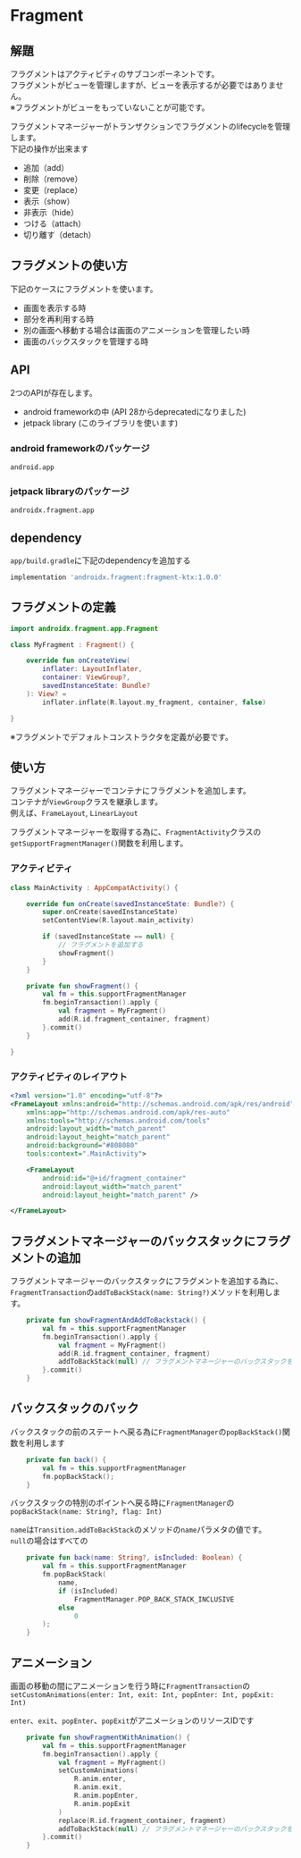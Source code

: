 # Fragment

## 解題

フラグメントはアクティビティのサブコンポーネントです。  
フラグメントがビューを管理しますが、ビューを表示するが必要ではありません。  
※フラグメントがビューをもっていないことが可能です。

フラグメントマネージャーがトランザクションでフラグメントのlifecycleを管理します。  
下記の操作が出来ます

- 追加（add）
- 削除（remove）
- 変更（replace）
- 表示（show）
- 非表示（hide）
- つける（attach）
- 切り離す（detach）

## フラグメントの使い方

下記のケースにフラグメントを使います。

- 画面を表示する時
- 部分を再利用する時
- 別の画面へ移動する場合は画面のアニメーションを管理したい時
- 画面のバックスタックを管理する時

## API

2つのAPIが存在します。
- android frameworkの中 (API 28からdeprecatedになりました)
- jetpack library (このライブラリを使います)

### android frameworkのパッケージ

```
android.app
```

### jetpack libraryのパッケージ

```
androidx.fragment.app
```

## dependency

`app/build.gradle`に下記のdependencyを追加する

```groovy
implementation 'androidx.fragment:fragment-ktx:1.0.0'
```

## フラグメントの定義

```kotlin
import androidx.fragment.app.Fragment

class MyFragment : Fragment() {

    override fun onCreateView(
        inflater: LayoutInflater,
        container: ViewGroup?,
        savedInstanceState: Bundle?
    ): View? =
        inflater.inflate(R.layout.my_fragment, container, false)

}
```

※フラグメントでデフォルトコンストラクタを定義が必要です。

## 使い方

フラグメントマネージャーでコンテナにフラグメントを追加します。  
コンテナが`ViewGroup`クラスを継承します。  
例えば、`FrameLayout`, `LinearLayout`

フラグメントマネージャーを取得する為に、`FragmentActivity`クラスの`getSupportFragmentManager()`関数を利用します。

### アクティビティ

```kotlin
class MainActivity : AppCompatActivity() {

    override fun onCreate(savedInstanceState: Bundle?) {
        super.onCreate(savedInstanceState)
        setContentView(R.layout.main_activity)

        if (savedInstanceState == null) {
            // フラグメントを追加する
            showFragment()
        }
    }

    private fun showFragment() {
        val fm = this.supportFragmentManager
        fm.beginTransaction().apply {
            val fragment = MyFragment()
            add(R.id.fragment_container, fragment)
        }.commit()
    }

}
```

### アクティビティのレイアウト

```xml
<?xml version="1.0" encoding="utf-8"?>
<FrameLayout xmlns:android="http://schemas.android.com/apk/res/android"
    xmlns:app="http://schemas.android.com/apk/res-auto"
    xmlns:tools="http://schemas.android.com/tools"
    android:layout_width="match_parent"
    android:layout_height="match_parent"
    android:background="#808080"
    tools:context=".MainActivity">

    <FrameLayout
        android:id="@+id/fragment_container"
        android:layout_width="match_parent"
        android:layout_height="match_parent" />

</FrameLayout>

```

## フラグメントマネージャーのバックスタックにフラグメントの追加

フラグメントマネージャーのバックスタックにフラグメントを追加する為に、`FragmentTransaction`の`addToBackStack(name: String?)`メソッドを利用します。

```kotlin
    private fun showFragmentAndAddToBackstack() {
        val fm = this.supportFragmentManager
        fm.beginTransaction().apply {
            val fragment = MyFragment()
            add(R.id.fragment_container, fragment)
            addToBackStack(null) // フラグメントマネージャーのバックスタックを追加する。null: 名前がなし
        }.commit()
    }
```

## バックスタックのバック

バックスタックの前のステートへ戻る為に`FragmentManager`の`popBackStack()`関数を利用します

```kotlin
    private fun back() {
        val fm = this.supportFragmentManager
        fm.popBackStack();
    }

```

バックスタックの特別のポイントへ戻る時に`FragmentManager`の`popBackStack(name: String?, flag: Int)`

`name`は`Transition.addToBackStack`のメソッドの`name`パラメタの値です。  
`null`の場合はすべての

```kotlin
    private fun back(name: String?, isIncluded: Boolean) {
        val fm = this.supportFragmentManager
        fm.popBackStack(
            name,
            if (isIncluded)
                FragmentManager.POP_BACK_STACK_INCLUSIVE
            else
                0
        );
    }
```

## アニメーション

画面の移動の間にアニメーションを行う時に`FragmentTransaction`の`setCustomAnimations(enter: Int, exit: Int, popEnter: Int, popExit: Int)`

`enter`、`exit`、`popEnter`、`popExit`がアニメーションのリソースIDです

```kotlin
    private fun showFragmentWithAnimation() {
        val fm = this.supportFragmentManager
        fm.beginTransaction().apply {
            val fragment = MyFragment()
            setCustomAnimations(
                R.anim.enter,
                R.anim.exit,
                R.anim.popEnter,
                R.anim.popExit
            )
            replace(R.id.fragment_container, fragment)
            addToBackStack(null) // フラグメントマネージャーのバックスタックを追加する。null: 名前がなし
        }.commit()
    }

```
